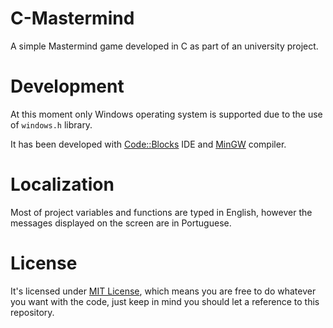 # C-Mastermind
A simple Mastermind game developed in C as part of an university project.

# Development
At this moment only Windows operating system is supported due to the use of `windows.h` library.

It has been developed with [Code::Blocks](http://www.codeblocks.org/) IDE and [MinGW](http://www.mingw.org/) compiler.

# Localization
Most of project variables and functions are typed in English, however the messages displayed on the screen are in Portuguese.

# License
It's licensed under [MIT License](../master/LICENSE), which means you are free to do whatever you want with the code, just keep in mind you should let a reference to this repository.
